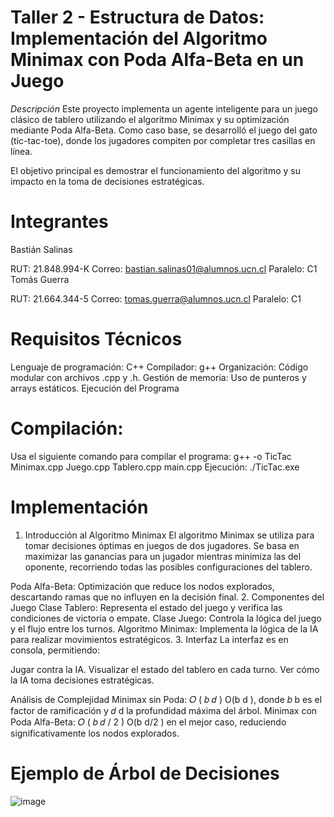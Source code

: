 # Taller 2 - Estructura de Datos: Implementación del Algoritmo Minimax con Poda Alfa-Beta en un Juego
*Descripción*
Este proyecto implementa un agente inteligente para un juego clásico de tablero utilizando el algoritmo Minimax y su optimización mediante Poda Alfa-Beta. Como caso base, se desarrolló el juego del gato (tic-tac-toe), donde los jugadores compiten por completar tres casillas en línea.

El objetivo principal es demostrar el funcionamiento del algoritmo y su impacto en la toma de decisiones estratégicas.

# Integrantes
Bastián Salinas

RUT: 21.848.994-K
Correo: bastian.salinas01@alumnos.ucn.cl
Paralelo: C1
Tomás Guerra

RUT: 21.664.344-5
Correo: tomas.guerra@alumnos.ucn.cl
Paralelo: C1
# Requisitos Técnicos
Lenguaje de programación: C++
Compilador: g++
Organización: Código modular con archivos .cpp y .h.
Gestión de memoria: Uso de punteros y arrays estáticos.
Ejecución del Programa
# Compilación:
Usa el siguiente comando para compilar el programa:
g++ -o TicTac Minimax.cpp Juego.cpp Tablero.cpp main.cpp
Ejecución:
./TicTac.exe

# Implementación
1. Introducción al Algoritmo Minimax
El algoritmo Minimax se utiliza para tomar decisiones óptimas en juegos de dos jugadores. Se basa en maximizar las ganancias para un jugador mientras minimiza las del oponente, recorriendo todas las posibles configuraciones del tablero.

Poda Alfa-Beta: Optimización que reduce los nodos explorados, descartando ramas que no influyen en la decisión final.
2. Componentes del Juego
Clase Tablero: Representa el estado del juego y verifica las condiciones de victoria o empate.
Clase Juego: Controla la lógica del juego y el flujo entre los turnos.
Algoritmo Minimax: Implementa la lógica de la IA para realizar movimientos estratégicos.
3. Interfaz
La interfaz es en consola, permitiendo:

Jugar contra la IA.
Visualizar el estado del tablero en cada turno.
Ver cómo la IA toma decisiones estratégicas.

Análisis de Complejidad
Minimax sin Poda: 
𝑂
(
𝑏
𝑑
)
O(b 
d
 ), donde 
𝑏
b es el factor de ramificación y 
𝑑
d la profundidad máxima del árbol.
Minimax con Poda Alfa-Beta: 
𝑂
(
𝑏
𝑑
/
2
)
O(b 
d/2
 ) en el mejor caso, reduciendo significativamente los nodos explorados.
# Ejemplo de Árbol de Decisiones
![image](https://github.com/user-attachments/assets/37d4587b-5e51-491e-b5b9-57d6fc5790da)
